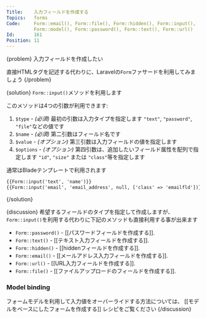 ```yaml
---
Title:    入力フィールドを作成する
Topics:   forms
Code:     Form::email(), Form::file(), Form::hidden(), Form::input(),
          Form::model(), Form::password(), Form::text(), Form::url()
Id:       161
Position: 11
---
```


{problem}
入力フィールドを作成したい

直接HTMLタグを記述する代わりに、Laravelの`Form`ファサードを利用してみましょう
{/problem}

{solution}
`Form::input()`メソッドを利用します

このメソッドは4つの引数が利用できます:

1. `$type` - _(必須)_ 最初の引数は入力タイプを指定します `"text"`, `"password"`, `"file"`などの値です
2. `$name` - _(必須)_ 第二引数はフィールド名です
3. `$value` - _(オプション)_ 第三引数は入力フィールドの値を指定します
4. `$options` - _(オプション)_ 第四引数は、追加したいフィールド属性を配列で指定します `"id"`, `"size"` または `"class"`等を指定します

通常はBladeテンプレートで利用されます

```html
{{Form::input('text', 'name')}}
{{Form::input('email', 'email_address', null, ['class' => 'emailfld'])}}
```
{/solution}

{discussion}
希望するフィールドのタイプを指定して作成しますが、
`Form::input()`を利用する代わりに下記のメソッドも直接利用する事が出来ます

* `Form::password()` - [[パスワードフィールドを作成する]].
* `Form::text()` - [[テキスト入力フィールドを作成する]].
* `Form::hidden()` - [[hiddenフィールドを作成する]].
* `Form::email()` - [[メールアドレス入力フィールドを作成する]].
* `Form::url()` - [[URL入力フィールドを作成する]].
* `Form::file()` - [[ファイルアップロードのフィールドを作成する]].

### Model binding

フォームモデルを利用して入力値をオーバーライドする方法については、
[[モデルをベースにしたフォームを作成する]] レシピをご覧ください
{/discussion}
